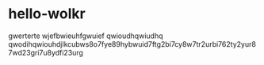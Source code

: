 # hello-wolkr
gwerterte
wjefbwieuhfgwuief
qwioudhqwiudhq
qwodihqwiouhdjlkcubws8o7fye89hybwuid7ftg2bi7cy8w7tr2urbi762ty2yur87wd23gri7u8ydfi23urg
